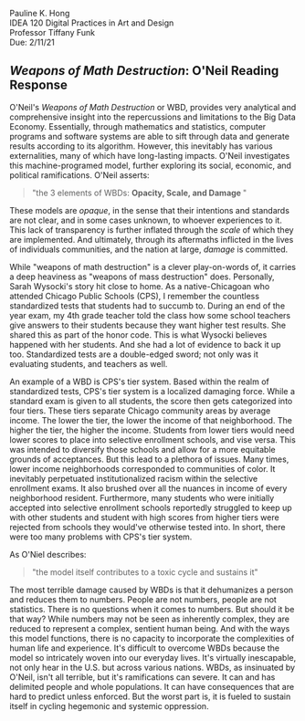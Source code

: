 Pauline K. Hong    
IDEA 120 Digital Practices in Art and Design  
Professor Tiffany Funk  
Due: 2/11/21

## *Weapons of Math Destruction*: O'Neil Reading Response


O'Neil's *Weapons of Math Destruction* or WBD, provides very analytical and comprehensive insight into the repercussions and limitations to the Big Data Economy. Essentially, through mathematics and statistics, computer programs and software systems are able to sift through data and generate results according to its algorithm. However, this inevitably has various externalities, many of which have long-lasting impacts. O'Neil investigates this machine-programed model,  further exploring its social, economic, and political ramifications. O'Neil asserts:

> "the 3 elements of WBDs: <b> Opacity, Scale, and Damage </b>"

These models are *opaque*, in the sense that their intentions and standards are not clear, and in some cases unknown, to whoever experiences to it. This lack of transparency is further inflated through the *scale* of which they are implemented. And ultimately, through its aftermaths inflicted in the lives of individuals communities, and the nation at large, *damage* is committed.


While "weapons of math destruction" is a clever play-on-words of, it carries a deep heaviness as "weapons of mass destruction" does. Personally, Sarah Wysocki's story hit close to home. As a native-Chicagoan who attended Chicago Public Schools (CPS), I remember the countless standardized tests that students had to succumb to. During an end of the year exam, my 4th grade teacher told the class how some school teachers give answers to their students because they want higher test results. She shared this as part of the honor code. This is what Wysocki believes happened with her students. And she had a lot of evidence to back it up too. Standardized tests are a double-edged sword; not only was it evaluating students, and teachers as well.

An example of a WBD is CPS's tier system. Based within the realm of standardized tests, CPS's tier system is a localized damaging force. While a standard exam is given to all students, the score then gets categorized into four tiers. These tiers separate Chicago community areas by average income. The lower the tier, the lower the income of that neighborhood. The higher the tier, the higher the income. Students from lower tiers would need lower scores to place into selective enrollment schools, and vise versa. This was intended to diversify those schools and allow for a more equitable grounds of acceptances. But this lead to a plethora of issues. Many times, lower income neighborhoods corresponded to communities of color. It inevitably perpetuated institutionalized racism within the selective enrollment exams. It also brushed over all the nuances in income of every neighborhood resident.  Furthermore, many students who were initially accepted into selective enrollment schools reportedly struggled to keep up with other students and student with high scores from higher tiers were rejected from schools they would've otherwise tested into. In short, there were too many problems with CPS's tier system.

As O'Niel describes:
> "the model itself contributes to a toxic cycle and sustains it"

The most terrible damage caused by WBDs is that it dehumanizes a person and reduces them to numbers. People are not numbers,  people are not statistics. There is no questions when it comes to numbers. But should it be that way? While numbers may not be seen as inherently complex, they are reduced to represent a complex, sentient human being. And with the ways this model functions, there is no capacity to incorporate the complexities of human life and experience. It's difficult to overcome WBDs because the model so intricately woven into our everyday lives. It's virtually inescapable, not only hear in the U.S. but across various nations. WBDs, as insinuated by O'Neil, isn't all terrible, but it's ramifications can severe. It can and has delimited people and whole populations. It can have consequences that are hard to predict unless enforced. But the worst part is, it is fueled to sustain itself in cycling hegemonic and systemic oppression.


